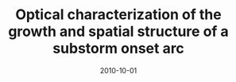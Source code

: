 ---
title: "Optical characterization of the growth and spatial structure of a substorm onset arc"
collection: publications
permalink: /publication/2010-10-01-Rae
excerpt: ' '
date: 2010-10-01
venue: 'Journal of Geophysical Research: Space Physics'
paperurl: 'https://doi.org/10.1029/2010JA015376'
citation: 'Rae, I. J., Watt, C. E. J., Mann, I. R., Murphy, K. R., Samson, J. C., Kabin, K., &amp; Angelopoulos, V. (2010). Optical characterization of the growth and spatial structure of a substorm onset arc. Journal of Geophysical Research: Space Physics, 115(10), 1-10. '
---